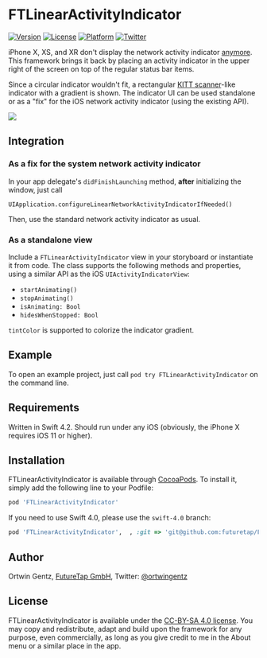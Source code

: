 # FTLinearActivityIndicator

[![Version](https://img.shields.io/cocoapods/v/FTLinearActivityIndicator.svg?style=flat)](http://cocoapods.org/pods/FTLinearActivityIndicator)
[![License](https://img.shields.io/cocoapods/l/FTLinearActivityIndicator.svg?style=flat)](https://creativecommons.org/licenses/by-sa/4.0/)
[![Platform](https://img.shields.io/cocoapods/p/FTLinearActivityIndicator.svg?style=flat)](http://cocoapods.org/pods/FTLinearActivityIndicator)
[![Twitter](https://img.shields.io/twitter/follow/ortwingentz.svg?style=social&label=Follow)](https://twitter.com/ortwingentz)

iPhone X, XS, and XR don't display the network activity indicator [anymore](http://www.futuretap.com/blog/fix-for-the-missing-network-activity-indicator-on-iphone-x). This framework brings it
back by placing an activity indicator in the upper right of the screen on top of the
regular status bar items.

Since a circular indicator wouldn't fit, a rectangular [KITT scanner](https://giphy.com/gifs/scanner-vD9c1fVxaYZnq)-like indicator with a gradient is shown. The indicator UI can be used standalone or as a "fix" for the iOS network activity indicator (using the existing API).

<img src="https://github.com/futuretap/FTLinearActivityIndicator/blob/master/screenshot.gif?raw=true">

## Integration
### As a fix for the system network activity indicator

In your app delegate's `didFinishLaunching` method, **after** initializing the window, just call

    UIApplication.configureLinearNetworkActivityIndicatorIfNeeded()

Then, use the standard network activity indicator as usual.

### As a standalone view

Include a `FTLinearActivityIndicator` view in your storyboard or instantiate it from code. The class supports the following methods and properties, using a similar API as the iOS `UIActivityIndicatorView`:

- `startAnimating()`
- `stopAnimating()`
- `isAnimating: Bool`
- `hidesWhenStopped: Bool`

`tintColor` is supported to colorize the indicator gradient.

## Example

To open an example project, just call `pod try FTLinearActivityIndicator` on the command line.

## Requirements
Written in Swift 4.2. Should run under any iOS (obviously, the iPhone X requires iOS 11 or higher).

## Installation

FTLinearActivityIndicator is available through [CocoaPods](http://cocoapods.org). To install it, simply add the following line to your Podfile:

```ruby
pod 'FTLinearActivityIndicator'
```

If you need to use Swift 4.0, please use the `swift-4.0` branch:

```ruby
pod 'FTLinearActivityIndicator',  , :git => 'git@github.com:futuretap/FTLinearActivityIndicator.git', :branch => 'swift-4.0'
```

## Author

Ortwin Gentz, [FutureTap GmbH](https://www.futuretap.com), Twitter: [@ortwingentz](https://twitter.com/ortwingentz)

## License

FTLinearActivityIndicator is available under the [CC-BY-SA 4.0 license](http://creativecommons.org/licenses/by-sa/4.0/). You may copy and redistribute, adapt and build upon the framework for any purpose, even commercially, as long as you give credit to me in the About menu or a similar place in the app.
